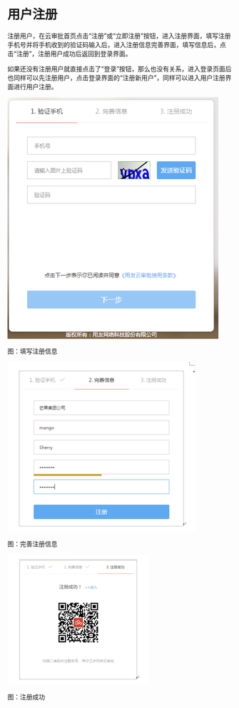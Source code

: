 # 用户注册

注册用户，在云审批首页点击“注册”或“立即注册”按钮，进入注册界面，填写注册手机号并将手机收到的验证码输入后，进入注册信息完善界面，填写信息后，点击“注册”，注册用户成功后返回到登录界面。

如果还没有注册用户就直接点击了“登录”按钮，那么也没有关系，进入登录页面后也同样可以先注册用户，点击登录界面的“注册新用户”，同样可以进入用户注册界面进行用户注册。

![](/articles/approval/2-/images/image4.png)

图：填写注册信息

![](/articles/approval/2-/images/image5.png)

图：完善注册信息

![](/articles/approval/2-/images/image6.png)

图：注册成功